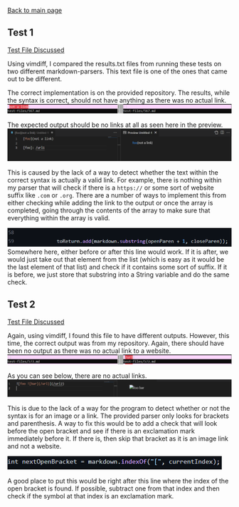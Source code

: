 [Back to main page](https://frndlydragon.github.io/cse15l-lab-reports/)

## Test 1
[Test File Discussed](https://github.com/nidhidhamnani/markdown-parser/blob/main/test-files/567.md)

Using vimdiff, I compared the results.txt files from running these tests on two different markdown-parsers. This text file is one of the ones that came out to be different. 

The correct implementation is on the provided repository. The results, while the syntax is correct, should not have anything as there was no actual link.
![image](lab5_1.PNG)

The expected output should be no links at all as seen here in the preview.
![preview](lab5_2.PNG)

This is caused by the lack of a way to detect whether the text within the correct syntax is actually a valid link. For example, there is nothing within my parser that will check if there is a `https://` or some sort of website suffix like `.com` or `.org`. There are a number of ways to implement this from either checking while adding the link to the output or once the array is completed, going through the contents of the array to make sure that everything within the array is valid. 

![image](lab5_6.PNG)
Somewhere here, either before or after this line would work. If it is after, we would just take out that element from the list (which is easy as it would be the last element of that list) and check if it contains some sort of suffix. If it is before, we just store that substring into a String variable and do the same check.

## Test 2
[Test File Discussed](https://github.com/nidhidhamnani/markdown-parser/blob/main/test-files/573.md)

Again, using vimdiff, I found this file to have different outputs. However, this time, the correct output was from my repository. Again, there should have been no output as there was no actual link to a website.
![preview](lab5_4.PNG)

As you can see below, there are no actual links.
![image](lab5_3.PNG)

This is due to the lack of a way for the program to detect whether or not the syntax is for an image or a link. The provided parser only looks for brackets and parenthesis. A way to fix this would be to add a check that will look before the open bracket and see if there is an exclamation mark immediately before it. If there is, then skip that bracket as it is an image link and not a website.

![image](lab5_5.PNG)

A good place to put this would be right after this line where the index of the open bracket is found. If possible, subtract one from that index and then check if the symbol at that index is an exclamation mark.

